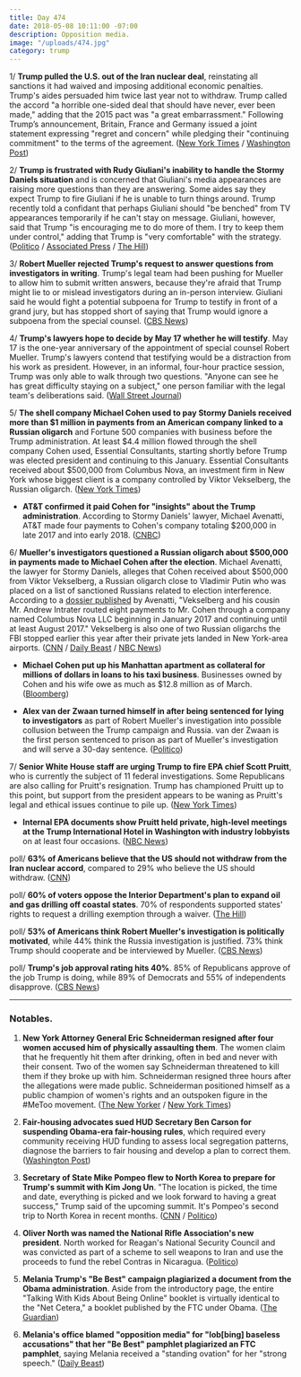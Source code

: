 ```yaml
---
title: Day 474
date: 2018-05-08 10:11:00 -07:00
description: Opposition media.
image: "/uploads/474.jpg"
category: trump
---
```


1/ **Trump pulled the U.S. out of the Iran nuclear deal**, reinstating all sanctions it had waived and imposing additional economic penalties. Trump's aides persuaded him twice last year not to withdraw. Trump called the accord "a horrible one-sided deal that should have never, ever been made," adding that the 2015 pact was "a great embarrassment." Following Trump’s announcement, Britain, France and Germany issued a joint statement expressing "regret and concern" while pledging their "continuing commitment" to the terms of the agreement. ([New York Times](https://www.nytimes.com/2018/05/08/world/middleeast/trump-iran-nuclear-deal.html) / [Washington Post](https://www.washingtonpost.com/politics/trump-will-announce-plans-to-pull-out-of-iran-nuclear-deal-despite-pleas-from-european-leaders/2018/05/08/4c148252-52ca-11e8-9c91-7dab596e8252_story.html))

2/ **Trump is frustrated with Rudy Giuliani's inability to handle the Stormy Daniels situation** and is concerned that Giuliani's media appearances are raising more questions than they are answering. Some aides say they expect Trump to fire Giuliani if he is unable to turn things around. Trump recently told a confidant that perhaps Giuliani should "be benched" from TV appearances temporarily if he can't stay on message. Giuliani, however, said that Trump "is encouraging me to do more of them. I try to keep them under control," adding that Trump is "very comfortable" with the strategy. ([Politico](https://www.politico.com/story/2018/05/07/trump-giuliani-fallout-stormy-daniels-573196) / [Associated Press](https://www.apnews.com/ee2452ce9b2d4c1e829455d0e8ee2f96/Trump-considers-benching-Giuliani-from-doing-TV-interviews) / [The Hill](http://thehill.com/homenews/administration/386680-giuliani-trump-wants-me-to-do-more-tv-interviews))

3/ **Robert Mueller rejected Trump's request to answer questions from investigators in writing**. Trump's legal team had been pushing for Mueller to allow him to submit written answers, because they're afraid that Trump might lie to or mislead investigators during an in-person interview. Giuliani said he would fight a potential subpoena for Trump to testify in front of a grand jury, but has stopped short of saying that Trump would ignore a subpoena from the special counsel. ([CBS News](https://www.cbsnews.com/news/mueller-rejects-potus-request-to-answer-questions-in-writing/))

4/ **Trump's lawyers hope to decide by May 17 whether he will testify**. May 17 is the one-year anniversary of the appointment of special counsel Robert Mueller. Trump's lawyers contend that testifying would be a distraction from his work as president. However, in an informal, four-hour practice session, Trump was only able to walk through two questions. "Anyone can see he has great difficulty staying on a subject," one person familiar with the legal team's deliberations said. ([Wall Street Journal](https://www.wsj.com/articles/trump-lawyers-aim-to-decide-by-may-17-whether-president-testifies-in-mueller-probe-1525727774))

5/ **The shell company Michael Cohen used to pay Stormy Daniels received more than $1 million in payments from an American company linked to a Russian oligarch** and Fortune 500 companies with business before the Trump administration. At least $4.4 million flowed through the shell company Cohen used, Essential Consultants, starting shortly before Trump was elected president and continuing to this January. Essential Consultants received about $500,000 from Columbus Nova, an investment firm in New York whose biggest client is a company controlled by Viktor Vekselberg, the Russian oligarch. ([New York Times](https://www.nytimes.com/2018/05/08/us/politics/michael-cohen-shell-company-payments.html))

* **AT&T confirmed it paid Cohen for "insights" about the Trump administration**. According to Stormy Daniels' lawyer, Michael Avenatti, AT&T made four payments to Cohen's company totaling $200,000 in late 2017 and into early 2018. ([CNBC](https://www.cnbc.com/2018/05/08/att-confirms-it-paid-trump-lawyer-michael-cohen-for-insights-on-administration.html))

6/ **Mueller's investigators questioned a Russian oligarch about $500,000 in payments made to Michael Cohen after the election**.  Michael Avenatti, the lawyer for Stormy Daniels, alleges that Cohen received about $500,000 from Viktor Vekselberg, a Russian oligarch close to Vladimir Putin who was placed on a list of sanctioned Russians related to election interference. According to a [dossier published](https://www.dropbox.com/s/pskgpwr15r48tx5/Executive%20Summary.pdf?dl=0) by Avenatti, "Vekselberg and his cousin Mr. Andrew Intrater routed eight payments to Mr. Cohen through a company named Columbus Nova LLC beginning in January 2017 and continuing until at least August 2017." Vekselberg is also one of two Russian oligarchs the FBI stopped earlier this year after their private jets landed in New York-area airports. ([CNN](https://www.cnn.com/2018/05/08/politics/robert-mueller-russian-oligarch-payments-michael-cohen/index.html) / [Daily Beast](https://www.thedailybeast.com/michael-cohen-took-cash-from-russian-oligarch-after-election) / [NBC News](https://www.nbcnews.com/news/us-news/daniels-lawyer-cohen-got-500k-russian-oligarch-viktor-vekselberg-n872481))

* **Michael Cohen put up his Manhattan apartment as collateral for millions of dollars in loans to his taxi business**. Businesses owned by Cohen and his wife owe as much as $12.8 million as of March. ([Bloomberg](https://www.bloomberg.com/news/articles/2018-05-08/trump-lawyer-cohen-puts-up-family-apartment-against-bank-debts))

* **Alex van der Zwaan turned himself in after being sentenced for lying to investigators** as part of Robert Mueller's investigation into possible collusion between the Trump campaign and Russia. van der Zwaan is the first person sentenced to prison as part of Mueller's investigation and will serve a 30-day sentence. ([Politico](https://www.politico.com/story/2018/05/08/russia-probe-prison-mueller-zwaan-574609))

7/ **Senior White House staff are urging Trump to fire EPA chief Scott Pruitt**, who is currently the subject of 11 federal investigations. Some Republicans are also calling for Pruitt's resignation. Trump has championed Pruitt up to this point, but support from the president appears to be waning as Pruitt's legal and ethical issues continue to pile up. ([New York Times](https://www.nytimes.com/2018/05/07/climate/trump-fire-pruitt-epa.html))

* **Internal EPA documents show Pruitt held private, high-level meetings at the Trump International Hotel in Washington with industry lobbyists** on at least four occasions. ([NBC News](https://www.nbcnews.com/politics/white-house/internal-documents-pull-back-curtain-pruitt-s-epa-n872131))

poll/ **63% of Americans believe that the US should not withdraw from the Iran nuclear accord**, compared to 29% who believe the US should withdraw. ([CNN](https://www.cnn.com/2018/05/08/politics/poll-iran-agreement/index.html))

poll/ **60% of voters oppose the Interior Department's plan to expand oil and gas drilling off coastal states**. 70% of respondents supported states' rights to request a drilling exemption through a waiver. ([The Hill](http://thehill.com/policy/energy-environment/386695-60-percent-of-voters-oppose-the-trump-administrations-offshore))

poll/ **53% of Americans think Robert Mueller's investigation is politically motivated**, while 44% think the Russia investigation is justified. 73% think Trump should cooperate and be interviewed by Mueller. ([CBS News](https://www.cbsnews.com/news/more-americans-now-say-russia-investigation-is-politically-motivated-cbs-news-poll/))

poll/ **Trump's job approval rating hits 40%**. 85% of Republicans approve of the job Trump is doing, while 89% of Democrats and 55% of independents disapprove. ([CBS News](https://www.cbsnews.com/news/trumps-job-approval-ticks-up-cbs-news-poll/))

---

### Notables.

1. **New York Attorney General Eric Schneiderman resigned after four women accused him of physically assaulting them**. The women claim that he frequently hit them after drinking, often in bed and never with their consent. Two of the women say Schneiderman threatened to kill them if they broke up with him. Schneiderman resigned three hours after the allegations were made public. Schneiderman positioned himself as a public champion of women's rights and an outspoken figure in the #MeToo movement. ([The New Yorker](https://www.newyorker.com/news/news-desk/four-women-accuse-new-yorks-attorney-general-of-physical-abuse) / [New York Times](https://www.nytimes.com/2018/05/07/nyregion/new-york-attorney-general-eric-schneiderman-abuse.html))

2. **Fair-housing advocates sued HUD Secretary Ben Carson for suspending Obama-era fair-housing rules**, which required every community receiving HUD funding to assess local segregation patterns, diagnose the barriers to fair housing and develop a plan to correct them. ([Washington Post](https://www.washingtonpost.com/business/economy/hud-secretary-ben-carson-to-be-sued-for-suspending-obama-era-fair-housing-rule/2018/05/07/ef72db8a-523c-11e8-a551-5b648abe29ef_story.html))

3. **Secretary of State Mike Pompeo flew to North Korea to prepare for Trump's summit with Kim Jong Un**. "The location is picked, the time and date, everything is picked and we look forward to having a great success," Trump said of the upcoming summit. It's Pompeo's second trip to North Korea in recent months. ([CNN](https://www.cnn.com/2018/05/08/politics/pompeo-north-korea-trip-trump/index.html) / [Politico](https://www.politico.com/story/2018/05/08/trump-says-pompeo-headed-to-north-korea-to-prepare-kim-jong-un-summit-573736))

4. **Oliver North was named the National Rifle Association's new president**. North worked for Reagan's National Security Council and was convicted as part of a scheme to sell weapons to Iran and use the proceeds to fund the rebel Contras in Nicaragua. ([Politico](https://www.politico.com/story/2018/05/07/nra-president-oliver-north-572296))

5. **Melania Trump's "Be Best" campaign plagiarized a document from the Obama administration**. Aside from the introductory page, the entire "Talking With Kids About Being Online" booklet is virtually identical to the "Net Cetera," a booklet published by the FTC under Obama. ([The Guardian](https://www.theguardian.com/us-news/2018/may/07/melania-trump-plagiarism-row-be-best-campaign))

6. **Melania's office blamed "opposition media" for "lob\[bing\] baseless accusations" that her "Be Best" pamphlet plagiarized an FTC pamphlet**, saying Melania received a "standing ovation" for her "strong speech." ([Daily Beast](https://www.thedailybeast.com/first-ladys-office-only-opposition-media-think-melania-trump-plagiarized))